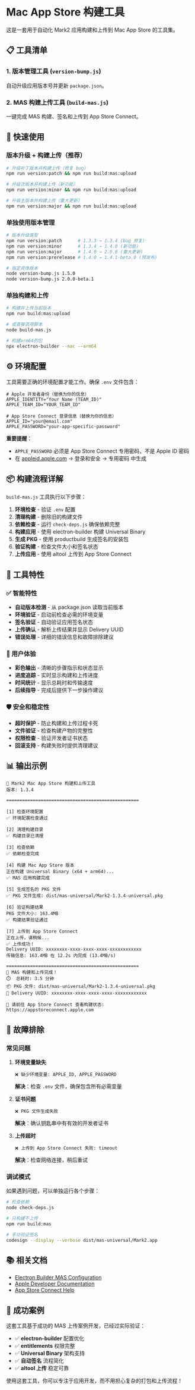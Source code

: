 # Mac App Store 构建工具

这是一套用于自动化 Mark2 应用构建和上传到 Mac App Store 的工具集。

## 📋 工具清单

### 1. **版本管理工具** (`version-bump.js`)
自动升级应用版本号并更新 `package.json`。

### 2. **MAS 构建上传工具** (`build-mas.js`) 
一键完成 MAS 构建、签名和上传到 App Store Connect。

## 🚀 快速使用

### 版本升级 + 构建上传（推荐）

```bash
# 升级补丁版本并构建上传（修复 bug）
npm run version:patch && npm run build:mas:upload

# 升级次版本并构建上传（新功能）
npm run version:minor && npm run build:mas:upload

# 升级主版本并构建上传（重大更新）
npm run version:major && npm run build:mas:upload
```

### 单独使用版本管理

```bash
# 版本升级类型
npm run version:patch      # 1.3.3 → 1.3.4 (bug 修复)
npm run version:minor      # 1.3.4 → 1.4.0 (新功能)
npm run version:major      # 1.4.0 → 2.0.0 (重大更新)
npm run version:prerelease # 1.4.0 → 1.4.1-beta.0 (预发布)

# 指定具体版本
node version-bump.js 1.5.0
node version-bump.js 2.0.0-beta.1
```

### 单独构建和上传

```bash
# 构建并上传当前版本
npm run build:mas:upload

# 或直接调用脚本
node build-mas.js

# 构建arm64的包
npx electron-builder --mac --arm64
```

## ⚙️ 环境配置

工具需要正确的环境配置才能工作。确保 `.env` 文件包含：

```env
# Apple 开发者身份（替换为你的信息）
APPLE_IDENTITY="Your Name (TEAM_ID)"
APPLE_TEAM_ID="YOUR_TEAM_ID"

# App Store Connect 登录信息（替换为你的信息）
APPLE_ID="your@email.com"
APPLE_PASSWORD="your-app-specific-password"
```

**重要提醒**：
- `APPLE_PASSWORD` 必须是 App Store Connect 专用密码，不是 Apple ID 密码
- 在 [appleid.apple.com](https://appleid.apple.com) → 登录和安全 → 专用密码 中生成

## 📦 构建流程详解

`build-mas.js` 工具执行以下步骤：

1. **环境检查** - 验证 `.env` 配置
2. **清理构建** - 删除旧的构建文件
3. **依赖检查** - 运行 `check-deps.js` 确保依赖完整
4. **构建应用** - 使用 electron-builder 构建 Universal Binary
5. **生成 PKG** - 使用 productbuild 生成签名的安装包
6. **验证构建** - 检查文件大小和签名状态  
7. **上传应用** - 使用 altool 上传到 App Store Connect

## 🎯 工具特性

### ✅ 智能特性
- **自动版本检测** - 从 package.json 读取当前版本
- **环境验证** - 启动前检查必需的环境变量
- **签名验证** - 自动验证应用签名状态
- **上传确认** - 解析上传结果并显示 Delivery UUID
- **错误处理** - 详细的错误信息和故障排除建议

### 🎨 用户体验
- **彩色输出** - 清晰的步骤指示和状态显示
- **进度追踪** - 实时显示构建和上传进度
- **时间统计** - 显示总耗时和传输速度
- **后续指导** - 完成后提供下一步操作建议

### 🛡️ 安全和稳定性
- **超时保护** - 防止构建和上传过程卡死
- **文件验证** - 检查构建产物的完整性
- **权限检查** - 验证开发者证书状态
- **回滚支持** - 构建失败时提供清理建议

## 📊 输出示例

```
🚀 Mark2 Mac App Store 构建和上传工具
版本: 1.3.4

==================================================

[1] 检查环境配置
✅ 环境配置检查通过

[2] 清理构建目录
✅ 构建目录已清理

[3] 检查依赖
✅ 依赖检查完成

[4] 构建 Mac App Store 版本
正在构建 Universal Binary (x64 + arm64)...
✅ MAS 应用构建完成

[5] 生成签名的 PKG 文件
✅ PKG 文件生成: dist/mas-universal/Mark2-1.3.4-universal.pkg

[6] 验证构建结果
PKG 文件大小: 163.4MB
✅ 构建结果验证通过

[7] 上传到 App Store Connect
正在上传，请稍候...
✅ 上传成功！
Delivery UUID: xxxxxxxx-xxxx-xxxx-xxxx-xxxxxxxxxxxx
传输信息: 163.4MB 在 12.2s 内完成 (13.4MB/s)

==================================================
🎉 MAS 构建和上传完成！
⏱️  总耗时: 3.5 分钟
📦 PKG 文件: dist/mas-universal/Mark2-1.3.4-universal.pkg
🔗 Delivery UUID: xxxxxxxx-xxxx-xxxx-xxxx-xxxxxxxxxxxx

📱 请前往 App Store Connect 查看构建状态:
https://appstoreconnect.apple.com
```

## 🔧 故障排除

### 常见问题

1. **环境变量缺失**
   ```
   ❌ 缺少环境变量: APPLE_ID, APPLE_PASSWORD
   ```
   **解决**：检查 `.env` 文件，确保包含所有必需变量

2. **证书问题**
   ```
   ❌ PKG 文件生成失败
   ```
   **解决**：确认钥匙串中有有效的开发者证书

3. **上传超时**
   ```
   ❌ 上传到 App Store Connect 失败: timeout
   ```
   **解决**：检查网络连接，稍后重试

### 调试模式

如果遇到问题，可以单独运行各个步骤：

```bash
# 检查依赖
node check-deps.js

# 只构建不上传  
npm run build:mas

# 手动验证签名
codesign --display --verbose dist/mas-universal/Mark2.app
```

## 📚 相关文档

- [Electron Builder MAS Configuration](https://www.electron.build/configuration/mas)
- [Apple Developer Documentation](https://developer.apple.com/documentation/)
- [App Store Connect Help](https://help.apple.com/app-store-connect/)

## 🎉 成功案例

这套工具基于成功的 MAS 上传案例开发，已经过实际验证：

- ✅ **electron-builder** 配置优化
- ✅ **entitlements** 权限完整
- ✅ **Universal Binary** 架构支持
- ✅ **自动签名** 流程简化
- ✅ **altool 上传** 稳定可靠

使用这套工具，你可以专注于应用开发，而不用担心复杂的打包和上传流程！